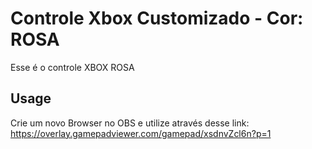 # Controle Xbox Customizado - Cor: ROSA
Esse é o controle XBOX ROSA
## Usage
Crie um novo Browser no OBS e utilize através desse link: https://overlay.gamepadviewer.com/gamepad/xsdnvZcl6n?p=1
